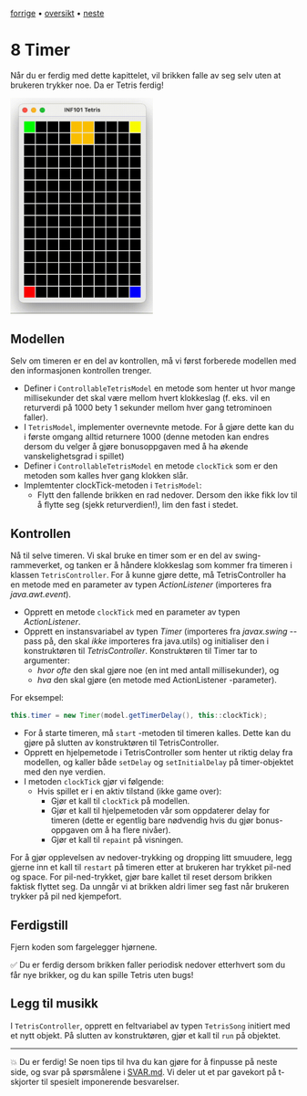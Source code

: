 [forrige](./07-fjernefullerekker.md) &bullet; [oversikt](../README.md#steg-for-steg) &bullet; [neste](./09-ideer.md)

# 8 Timer

Når du er ferdig med dette kapittelet, vil brikken falle av seg selv uten at brukeren trykker noe. Da er Tetris ferdig!

[<img src="./pics/timer.gif"  width="250">](./pics/timer.gif)

## Modellen

Selv om timeren er en del av kontrollen, må vi først forberede modellen med den informasjonen kontrollen trenger.
- Definer i `ControllableTetrisModel` en metode som henter ut hvor mange millisekunder det skal være mellom hvert klokkeslag (f. eks. vil en returverdi på 1000 bety 1 sekunder mellom hver gang tetrominoen faller).
- I `TetrisModel`, implementer overnevnte metode. For å gjøre dette kan du i første omgang alltid returnere 1000 (denne metoden kan endres dersom du velger å gjøre bonusoppgaven med å ha økende vanskelighetsgrad i spillet)
- Definer i `ControllableTetrisModel` en metode `clockTick` som er den metoden som kalles hver gang klokken slår. 
- Implemtenter clockTick-metoden i `TetrisModel`:
    - Flytt den fallende brikken en rad nedover. Dersom den ikke fikk lov til å flytte seg (sjekk returverdien!), lim den fast i stedet.

## Kontrollen 

Nå til selve timeren. Vi skal bruke en timer som er en del av swing-rammeverket, og tanken er å håndere klokkeslag som kommer fra timeren i klassen `TetrisController`. For å kunne gjøre dette, må TetrisController ha en metode med en parameter av typen *ActionListener* (importeres fra *java.awt.event*).

- Opprett en metode `clockTick` med en parameter av typen *ActionListener*.
- Opprett en instansvariabel av typen *Timer* (importeres fra *javax.swing* -- pass på, den skal *ikke* importeres fra java.utils) og initialiser den i konstruktøren til *TetrisController*. Konstruktøren til Timer tar to argumenter: 
    * *hvor ofte* den skal gjøre noe (en int med antall millisekunder), og
    * *hva* den skal gjøre (en metode med ActionListener -parameter).
    
For eksempel:
```java
this.timer = new Timer(model.getTimerDelay(), this::clockTick);
```

- For å starte timeren, må `start` -metoden til timeren kalles. Dette kan du gjøre på slutten av konstruktøren til TetrisController.
- Opprett en hjelpemetode i TetrisController som henter ut riktig delay fra modellen, og kaller både `setDelay` og `setInitialDelay` på timer-objektet med den nye verdien.
- I metoden `clockTick` gjør vi følgende:
    - Hvis spillet er i en aktiv tilstand (ikke game over):
        - Gjør et kall til `clockTick` på modellen.
        - Gjør et kall til hjelpemetoden vår som oppdaterer delay for timeren (dette er egentlig bare nødvendig hvis du gjør bonus-oppgaven om å ha flere nivåer).
        - Gjør et kall til `repaint` på visningen.

For å gjør opplevelsen av nedover-trykking og dropping litt smuudere, legg gjerne inn et kall til `restart` på timeren etter at brukeren har trykket pil-ned og space. For pil-ned-trykket, gjør bare kallet til reset dersom brikken faktisk flyttet seg. Da unngår vi at brikken aldri limer seg fast når brukeren trykker på pil ned kjempefort.

## Ferdigstill

Fjern koden som fargelegger hjørnene.

:white_check_mark: Du er ferdig dersom brikken faller periodisk nedover etterhvert som du får nye brikker, og du kan spille Tetris uten bugs!

## Legg til musikk
I `TetrisController`, opprett en feltvariabel av typen `TetrisSong` initiert med et nytt objekt. På slutten av konstruktøren, gjør et kall til `run` på objektet.

--- 

:boom: Du er ferdig! Se noen tips til hva du kan gjøre for å finpusse på neste side, og svar på spørsmålene i [SVAR.md](../SVAR.md). Vi deler ut et par gavekort på t-skjorter til spesielt imponerende besvarelser.
